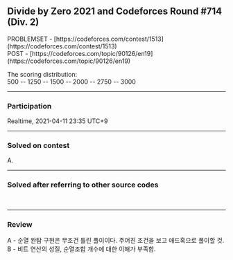 ## Divide by Zero 2021 and Codeforces Round #714 (Div. 2)

<p>
  PROBLEMSET - [https://codeforces.com/contest/1513](https://codeforces.com/contest/1513)<br>
  POST - [https://codeforces.com/topic/90126/en19](https://codeforces.com/topic/90126/en19)
</p>

<p>
  The scoring distribution:<br>
  500 -- 1250 -- 1500 -- 2000 -- 2750 -- 3000
</p>

---

### Participation

<p>Realtime, 2021-04-11 23:35 UTC+9</p>

---

### Solved on contest

<p>A.</p>

---

### Solved after referring to other source codes
<br>

---

### Review
A - 순열 완탐 구현은 무조건 틀린 풀이이다. 주어진 조건을 보고 애드혹으로 풀이할 것.<br>
B - 비트 연산의 성질, 순열조합 개수에 대한 이해가 부족함.